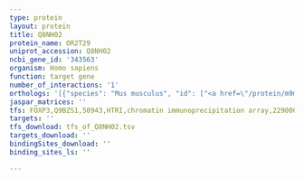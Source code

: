 ```yaml
---
type: protein
layout: protein
title: Q8NH02
protein_name: OR2T29
uniprot_accession: Q8NH02
ncbi_gene_id: '343563'
organism: Homo sapiens
function: target gene
number_of_interactions: '1'
orthologs: '[{"species": "Mus musculus", "id": ["<a href=\"/protein/m9mmj7\">M9MMJ7</a>", "<a href=\"/protein/q5ncd3\">Q5NCD3</a>", "<a href=\"/protein/q8vgd9\">Q8VGD9</a>", "<a href=\"/protein/q5nc44\">Q5NC44</a>", "<a href=\"/protein/q5ncd2\">Q5NCD2</a>"]}]'
jaspar_matrices: ''
tfs: FOXP3,Q9BZS1,50943,HTRI,chromatin immunoprecipitation array,22900683%5Buid%5D+OR+20554955%5Buid%5D,No
targets: ''
tfs_download: tfs_of_Q8NH02.tsv
targets_download: ''
bindingSites_download: ''
binding_sites_ls: ''

---
```

